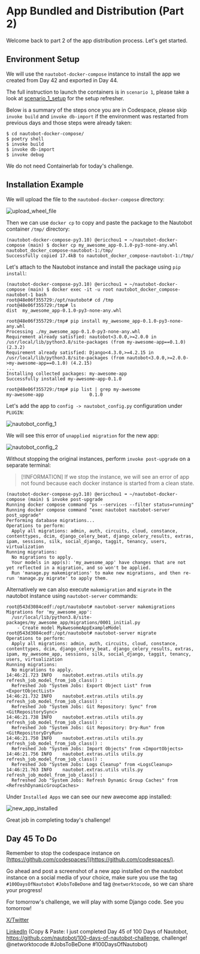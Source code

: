 # App Bundled and Distribution (Part 2)

Welcome back to part 2 of the app distribution process. Let's get started.

## Environment Setup

We will use the `nautobot-docker-compose` instance to install the app we created from Day 42 and exported in Day 44. 

The full instruction to launch the containers is in `scenario 1`, please take a look at [scenario_1_setup](../Lab_Setup/scenario_1_setup/README.md) for the setup refresher. 

Below is a summary of the steps once you are in Codespace, please skip `invoke build` and `invoke db-import` if the environment was restarted from previous days and those steps were already taken: 

```
$ cd nautobot-docker-compose/
$ poetry shell
$ invoke build
$ invoke db-import
$ invoke debug
```

We do not need Containerlab for today's challenge. 


## Installation Example

We will upload the file to the `nautobod-docker-compose` directory: 

![upload_wheel_file](images/upload_wheel_file.png)

Then we can use `docker cp` to copy and paste the package to the Nautobot container `/tmp/` directory: 

```
(nautobot-docker-compose-py3.10) @ericchou1 ➜ ~/nautobot-docker-compose (main) $ docker cp my_awesome_app-0.1.0-py3-none-any.whl nautobot_docker_compose-nautobot-1:/tmp/
Successfully copied 17.4kB to nautobot_docker_compose-nautobot-1:/tmp/
```

Let's attach to the Nautobot instance and install the package using `pip install`: 

```
(nautobot-docker-compose-py3.10) @ericchou1 ➜ ~/nautobot-docker-compose (main) $ docker exec -it -u root nautobot_docker_compose-nautobot-1 bash
root@48e06f355729:/opt/nautobot# cd /tmp
root@48e06f355729:/tmp# ls
dist  my_awesome_app-0.1.0-py3-none-any.whl

root@48e06f355729:/tmp# pip install my_awesome_app-0.1.0-py3-none-any.whl 
Processing ./my_awesome_app-0.1.0-py3-none-any.whl
Requirement already satisfied: nautobot<3.0.0,>=2.0.0 in /usr/local/lib/python3.8/site-packages (from my-awesome-app==0.1.0) (2.3.2)
Requirement already satisfied: Django<4.3.0,>=4.2.15 in /usr/local/lib/python3.8/site-packages (from nautobot<3.0.0,>=2.0.0->my-awesome-app==0.1.0) (4.2.15)
...
Installing collected packages: my-awesome-app
Successfully installed my-awesome-app-0.1.0

root@48e06f355729:/tmp# pip list | grep my-awesome
my-awesome-app                 0.1.0

```

Let's add the app to `config -> nautobot_config.py` configuration under `PLUGIN`: 

![nautobot_config_1](images/nautobot_config_1.png)

We will see this error of `unapplied migration` for the new app: 

![nautobot_config_2](images/nautobot_config_2.png)

Without stopping the original instances, perform `invoke post-upgrade` on a separate terminal: 

> [!INFORMATION]
> If we stop the instance, we will see an error of app not found because each docker instance is started from a clean state. 

```
(nautobot-docker-compose-py3.10) @ericchou1 ➜ ~/nautobot-docker-compose (main) $ invoke post-upgrade
Running docker compose command "ps --services --filter status=running"
Running docker compose command "exec nautobot nautobot-server post_upgrade"
Performing database migrations...
Operations to perform:
  Apply all migrations: admin, auth, circuits, cloud, constance, contenttypes, dcim, django_celery_beat, django_celery_results, extras, ipam, sessions, silk, social_django, taggit, tenancy, users, virtualization
Running migrations:
  No migrations to apply.
  Your models in app(s): 'my_awesome_app' have changes that are not yet reflected in a migration, and so won't be applied.
  Run 'manage.py makemigrations' to make new migrations, and then re-run 'manage.py migrate' to apply them.
```

Alternatively we can also execute `makemigration` and `migrate` in the nautobot instance using `nautobot-server` commands:  

```
root@543d3084cedf:/opt/nautobot# nautobot-server makemigrations
Migrations for 'my_awesome_app':
  /usr/local/lib/python3.8/site-packages/my_awesome_app/migrations/0001_initial.py
    - Create model MyAwesomeAppExampleModel
root@543d3084cedf:/opt/nautobot# nautobot-server migrate
Operations to perform:
  Apply all migrations: admin, auth, circuits, cloud, constance, contenttypes, dcim, django_celery_beat, django_celery_results, extras, ipam, my_awesome_app, sessions, silk, social_django, taggit, tenancy, users, virtualization
Running migrations:
  No migrations to apply.
14:46:21.723 INFO    nautobot.extras.utils utils.py        refresh_job_model_from_job_class() :
  Refreshed Job "System Jobs: Export Object List" from <ExportObjectList>
14:46:21.732 INFO    nautobot.extras.utils utils.py        refresh_job_model_from_job_class() :
  Refreshed Job "System Jobs: Git Repository: Sync" from <GitRepositorySync>
14:46:21.738 INFO    nautobot.extras.utils utils.py        refresh_job_model_from_job_class() :
  Refreshed Job "System Jobs: Git Repository: Dry-Run" from <GitRepositoryDryRun>
14:46:21.750 INFO    nautobot.extras.utils utils.py        refresh_job_model_from_job_class() :
  Refreshed Job "System Jobs: Import Objects" from <ImportObjects>
14:46:21.756 INFO    nautobot.extras.utils utils.py        refresh_job_model_from_job_class() :
  Refreshed Job "System Jobs: Logs Cleanup" from <LogsCleanup>
14:46:21.763 INFO    nautobot.extras.utils utils.py        refresh_job_model_from_job_class() :
  Refreshed Job "System Jobs: Refresh Dynamic Group Caches" from <RefreshDynamicGroupCaches>
```

Under `Installed Apps` we can see our new awecome app installed: 

![new_app_installed](images/new_app_installed.png)

Great job in completing today's challenge!  

## Day 45 To Do

Remember to stop the codespace instance on [https://github.com/codespaces/](https://github.com/codespaces/). 

Go ahead and post a screenshot of a new app installed on the nautobot instance on a social media of your choice, make sure you use the tag `#100DaysOfNautobot` `#JobsToBeDone` and tag `@networktocode`, so we can share your progress! 

For tomorrow's challenge, we will play with some Django code. See you tomorrow! 

[X/Twitter](<https://twitter.com/intent/tweet?url=https://github.com/nautobot/100-days-of-nautobot&text=I+just+completed+Day+45+of+the+100+days+of+nautobot+challenge+!&hashtags=100DaysOfNautobot,JobsToBeDone>)

[LinkedIn](https://www.linkedin.com/) (Copy & Paste: I just completed Day 45 of 100 Days of Nautobot, https://github.com/nautobot/100-days-of-nautobot-challenge, challenge! @networktocode #JobsToBeDone #100DaysOfNautobot) 